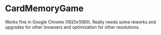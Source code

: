 # CardMemoryGame
Works fine in Google Chrome (1920x1080). 
Really needs some reworks and upgrades for other browsers and optimization for other resolutions.
